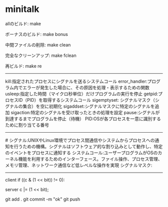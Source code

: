 # minitalk
allのビルド:
make

ボーナスのビルド:
make bonus

中間ファイルの削除:
make clean

完全なクリーンアップ:
make fclean

再ビルド:
make re

--------------------------------------------------------

kill:指定されたプロセスにシグナルを送るシステムコール
error_handler:プログラム内でエラーが発生した場合に、その原因を処理・表示するための関数
usleep:指定した時間（マイクロ秒単位）だけプログラムの実行を停止
getpid:プロセスID（PID）を取得するシステムコール
sigemptyset: シグナルマスク（シグナルの集合）を空に初期化
sigaddset:シグナルマスクに特定のシグナルを追加
sigaction:特定のシグナルを受け取ったときの処理を設定
pause:シグナルが到達するまでプログラムを停止（待機）
PID:OSが各プロセスを一意に識別するために割り当てる番号

--------------------------------------------------------

#<memo>
シグナル:UNIXやLinux環境でプロセス間通信やシステムからプロセスへの通知を行うための機構。シグナルはソフトウェア的な割り込みとして動作し、特定のイベントをプロセスに通知する
システムコール:ユーザープログラムがOSのカーネル機能を利用するためのインターフェース。ファイル操作、プロセス管理、メモリ管理、ネットワーク通信など低レベルな操作を実現
シグナルマスク:

--------------------------------------------------------
client
if ((c & (1 << bit)) != 0):

server
c |= (1 << bit);


git add .
git commit -m "ok"
git push